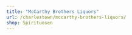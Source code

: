 ```yaml
---
title: "McCarthy Brothers Liquors"
url: /charlestown/mccarthy-brothers-liquors/
shop: Spirituosen
---
```

